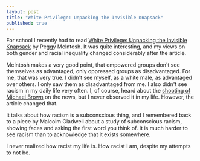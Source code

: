 ```yaml
---
layout: post
title: "White Privilege: Unpacking the Invisible Knapsack"
published: true
---
```


For school I recently had to read [White Privilege: Unpacking the Invisible Knapsack](https://www.isr.umich.edu/home/diversity/resources/white-privilege.pdf "article") by Peggy McIntosh.  It was quite interesting, and my views on both gender and racial inequality changed considerably after the article.

McIntosh makes a very good point, that empowered groups don't see themselves as advantaged, only oppressed groups as disadvantaged.  For me, that was very true. I didn't see myself, as a white male, as advantaged over others.  I only saw them as disadvantaged from me.  I also didn't see racism in my daily life very often.  I, of course, heard about the [shooting of Michael Brown](https://en.wikipedia.org/wiki/Shooting_of_Michael_Brown "wikipedia") on the news, but I never observed it in my life.  However, the article changed that.

It talks about how racism is a subconscious thing, and I remembered back to a piece by Malcolm Gladwell about a study of subconscious racism, showing faces and asking the first word you think of.  It is much harder to see racism than to acknowledge that it exists somewhere.

I never realized how racist my life is.  How racist I am, despite my attempts to not be.
